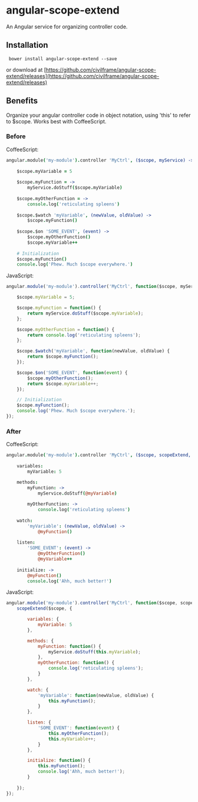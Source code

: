 # angular-scope-extend
An Angular service for organizing controller code.

## Installation
``` bower install angular-scope-extend --save```

or download at [https://github.com/civilframe/angular-scope-extend/releases](https://github.com/civilframe/angular-scope-extend/releases)

## Benefits

Organize your angular controller code in object notation, using 'this' to refer to $scope. Works best with CoffeeScript.

### Before

CoffeeScript:
```coffeescript
angular.module('my-module').controller 'MyCtrl', ($scope, myService) ->
    
    $scope.myVariable = 5
    
    $scope.myFunction = ->
        myService.doStuff($scope.myVariable)
        
    $scope.myOtherFunction = ->
        console.log('reticulating spleens')
        
    $scope.$watch 'myVariable', (newValue, oldValue) ->
        $scope.myFunction()
        
    $scope.$on 'SOME_EVENT', (event) ->
        $scope.myOtherFunction()
        $scope.myVariable++
    
    # Initialization
    $scope.myFunction()
    console.log('Phew. Much $scope everywhere.')
```
JavaScript:
```javascript
angular.module('my-module').controller('MyCtrl', function($scope, myService) {

    $scope.myVariable = 5;

    $scope.myFunction = function() {
        return myService.doStuff($scope.myVariable);
    };

    $scope.myOtherFunction = function() {
        return console.log('reticulating spleens');
    };

    $scope.$watch('myVariable', function(newValue, oldValue) {
        return $scope.myFunction();
    });

    $scope.$on('SOME_EVENT', function(event) {
        $scope.myOtherFunction();
        return $scope.myVariable++;
    });

    // Initialization
    $scope.myFunction();
    console.log('Phew. Much $scope everywhere.');
});
```

### After

CoffeeScript:
```coffeescript
angular.module('my-module').controller 'MyCtrl', ($scope, scopeExtend, myService) -> scopeExtend $scope,
    
    variables:
        myVariable: 5

    methods: 
        myFunction: ->
            myService.doStuff(@myVariable)
            
        myOtherFunction: ->
            console.log('reticulating spleens')
        
    watch:
        'myVariable': (newValue, oldValue) ->
            @myFunction()
        
    listen:
        'SOME_EVENT': (event) ->
            @myOtherFunction()
            @myVariable++
        
    initialize: ->
        @myFunction()
        console.log('Ahh, much better!')
```
JavaScript:
```javascript
angular.module('my-module').controller('MyCtrl', function($scope, scopeExtend, myService) {
    scopeExtend($scope, {

        variables: {
            myVariable: 5
        },

        methods: {
            myFunction: function() {
                myService.doStuff(this.myVariable);
            },
            myOtherFunction: function() {
                console.log('reticulating spleens');
            }
        },

        watch: {
            'myVariable': function(newValue, oldValue) {
                this.myFunction();
            }
        },

        listen: {
            'SOME_EVENT': function(event) {
                this.myOtherFunction();
                this.myVariable++;
            }
        },

        initialize: function() {
            this.myFunction();
            console.log('Ahh, much better!');
        }
        
    });
});
```
